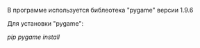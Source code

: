 В программе используется библеотека "pygame" версии 1.9.6

Для установки "pygame":

_pip pygame install_